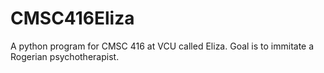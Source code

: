 # CMSC416Eliza
A python program for CMSC 416 at VCU called Eliza. Goal is to immitate a Rogerian psychotherapist.
